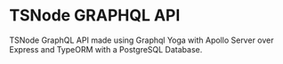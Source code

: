 # TSNode GRAPHQL API

TSNode GraphQL API made using Graphql Yoga with Apollo Server over Express and TypeORM with a PostgreSQL Database.